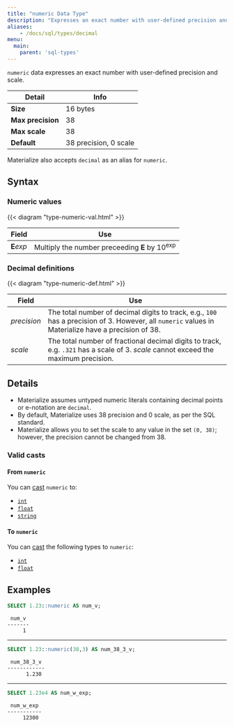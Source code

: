 ```yaml
---
title: "numeric Data Type"
description: "Expresses an exact number with user-defined precision and scale"
aliases:
    - /docs/sql/types/decimal
menu:
  main:
    parent: 'sql-types'
---
```


`numeric` data expresses an exact number with user-defined precision and scale.

Detail | Info
-------|------
**Size** | 16 bytes
**Max precision** | 38
**Max scale** | 38
**Default** | 38 precision, 0 scale

Materialize also accepts `decimal` as an alias for `numeric`.

## Syntax

### Numeric values

{{< diagram "type-numeric-val.html" >}}

Field | Use
------|-----------
**E**_exp_ | Multiply the number preceeding **E** by 10<sup>exp</sup>

### Decimal definitions

{{< diagram "type-numeric-def.html" >}}

Field | Use
------|-----------
_precision_ | The total number of decimal digits to track, e.g., `100` has a precision of 3. However, all `numeric` values in Materialize have a precision of 38.
_scale_ | The total number of fractional decimal digits to track, e.g. `.321` has a scale of 3. _scale_ cannot exceed the maximum precision.

## Details

- Materialize assumes untyped numeric literals containing decimal points or e-notation are `decimal`.
- By default, Materialize uses 38 precision and 0 scale, as per the SQL standard.
- Materialize allows you to set the scale to any value in the set `(0, 38)`; however, the precision cannot be changed from 38.

### Valid casts

#### From `numeric`

You can [cast](../../functions/cast) `numeric` to:

- [`int`](../int)
- [`float`](../float)
- [`string`](../string)

#### To `numeric`

You can [cast](../../functions/cast) the following types to `numeric`:

- [`int`](../int)
- [`float`](../float)

## Examples

```sql
SELECT 1.23::numeric AS num_v;
```
```nofmt
 num_v
-------
     1
```
<hr/>

```sql
SELECT 1.23::numeric(38,3) AS num_38_3_v;
```
```nofmt
 num_38_3_v
------------
      1.230
```

<hr/>

```sql
SELECT 1.23e4 AS num_w_exp;
```
```nofmt
 num_w_exp
-----------
     12300
```
